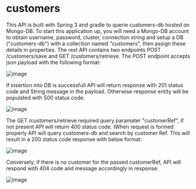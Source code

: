# customers
 
This API is built with Spring 3 and gradle to querie customers-db hosted on Mongo-DB. To start this application up, you will need a Mongo-DB account to obtain username, password, cluster, connection string and setup a DB ("customers-db") with a collection named "customers", then assign these details in properties. The rest API contains two endpoints POST /customers/save and GET /customers/retrieve. 
The POST endpoint accepts json payload with the following format:

![image](https://github.com/segovelo/customers/assets/44499182/13ef8695-eadc-46f4-a222-93291983bacc)

If insertion into DB is successfull API will return response with 201 status code and String message in the payload. Otherwise response entity will be populated with 500 status code.

![image](https://github.com/segovelo/customers/assets/44499182/7128a797-f858-4310-a8fc-27a4505a1f0d)

The GET /customers/retrieve required query paramater "customerRef", if not present API will return 400 status code.
IWhen request is formed properly API will query customers-db and search by customer Ref. This will result in a 200 status code response with below format:

![image](https://github.com/segovelo/customers/assets/44499182/05c661b9-fe7f-4b51-b0d9-82c482fd1936)

Conversely, if  there is no customer for the passed customerRef, API will respond with 404 code and message accordingly in response:

![image](https://github.com/segovelo/customers/assets/44499182/c2e4bca0-63b3-4e75-b64b-b7d3e136c0e7)

